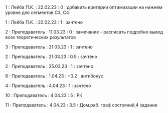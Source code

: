 1 : Лейба П.К. : 22.02.23 : 0 : добавить критерии оптимизации на нижнем уровне для сегментов C3, C4

1 : Лейба П.К. : 22.02.23 : 1 : зачтено

2 : Преподаватель : 11.03.23 : 0 : замечание - расписать подробно вывод всех теоретических результатов

3 : Преподаватель : 21.03.23 : 1 : зачтено

2 : Преподаватель : 21.03.23 : 0.5 : зачтено

2 : Преподаватель : 25.03.23 : 1 : зачтено

6 : Преподаватель : 1.04.23 : +0.2 : антибонус

4 : Преподаватель : 4.04.23 : 1 : зачтено

10 : Преподаватель : 4.04.23 : 5 : РК

11 : Преподаватель : 4.04.23 : 3.5 : Дом.раб. граф состояний,4 задание
